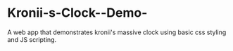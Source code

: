 # Kronii-s-Clock--Demo-
A web app that demonstrates kronii's massive clock using basic css styling and JS scripting.
